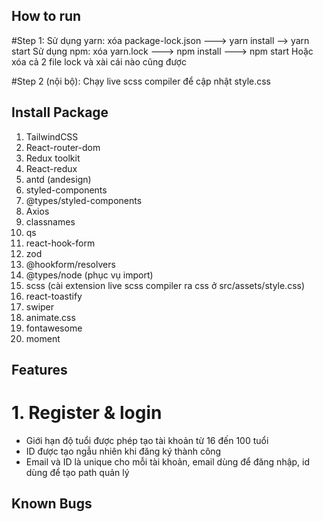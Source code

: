 ## How to run
#Step 1:
Sử dụng yarn: xóa package-lock.json ---> yarn install --> yarn start
Sử dụng npm: xóa yarn.lock ---> npm install ---> npm start
Hoặc xóa cả 2 file lock và xài cái nào cũng được

#Step 2 (nội bộ):
Chạy live scss compiler để cập nhật style.css

## Install Package
1. TailwindCSS
2. React-router-dom
3. Redux toolkit
4. React-redux
5. antd (andesign)
6. styled-components
7. @types/styled-components
8. Axios
9. classnames
10. qs
11. react-hook-form
12. zod
13. @hookform/resolvers
14. @types/node (phục vụ import)
15. scss (cài extension live scss compiler ra css ở src/assets/style.css)
16. react-toastify
17. swiper
18. animate.css
19. fontawesome
20. moment

## Features
# 1. Register & login
- Giới hạn độ tuổi được phép tạo tài khoản từ 16 đến 100 tuổi
- ID được tạo ngẫu nhiên khi đăng ký thành công
- Email và ID là unique cho mỗi tài khoản, email dùng để đăng nhập, id dùng để tạo path quản lý

## Known Bugs

